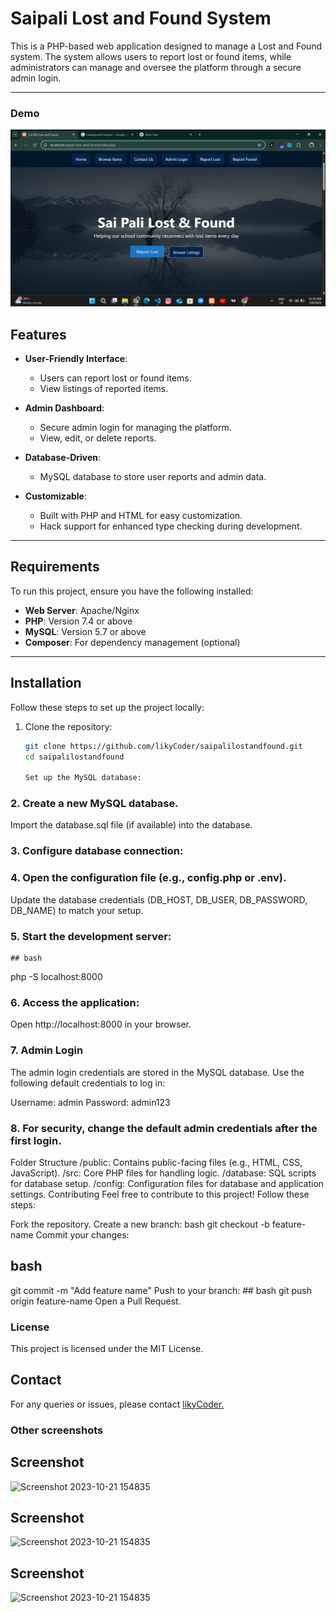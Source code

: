 # Saipali Lost and Found System

This is a PHP-based web application designed to manage a Lost and Found system. The system allows users to report lost or found items, while administrators can manage and oversee the platform through a secure admin login.

---
### Demo 

![Screenshot 2023-10-21 154835](https://github.com/likyCoder/saipalilostandfound/blob/main/assets/screenshot/shot1.png)



## Features

- **User-Friendly Interface**:
  - Users can report lost or found items.
  - View listings of reported items.

- **Admin Dashboard**:
  - Secure admin login for managing the platform.
  - View, edit, or delete reports.

- **Database-Driven**:
  - MySQL database to store user reports and admin data.

- **Customizable**:
  - Built with PHP and HTML for easy customization.
  - Hack support for enhanced type checking during development.

---

## Requirements

To run this project, ensure you have the following installed:

- **Web Server**: Apache/Nginx
- **PHP**: Version 7.4 or above
- **MySQL**: Version 5.7 or above
- **Composer**: For dependency management (optional)

---

## Installation

Follow these steps to set up the project locally:

1. Clone the repository:
   ```bash
   git clone https://github.com/likyCoder/saipalilostandfound.git
   cd saipalilostandfound

   Set up the MySQL database:

### 2. Create a new MySQL database.
Import the database.sql file (if available) into the database.
### 3. Configure database connection:

### 4. Open the configuration file (e.g., config.php or .env).
Update the database credentials (DB_HOST, DB_USER, DB_PASSWORD, DB_NAME) to match your setup.
### 5. Start the development server:

    ## bash
php -S localhost:8000

### 6. Access the application:
Open http://localhost:8000 in your browser.
### 7. Admin Login
The admin login credentials are stored in the MySQL database. Use the following default credentials to log in:

Username: admin
Password: admin123
### 8. For security, change the default admin credentials after the first login.

Folder Structure
/public: Contains public-facing files (e.g., HTML, CSS, JavaScript).
/src: Core PHP files for handling logic.
/database: SQL scripts for database setup.
/config: Configuration files for database and application settings.
Contributing
Feel free to contribute to this project! Follow these steps:

Fork the repository.
Create a new branch:
bash
git checkout -b feature-name
Commit your changes:
  ## bash
git commit -m "Add feature name"
Push to your branch:
      ## bash
git push origin feature-name
Open a Pull Request.

### License
This project is licensed under the MIT License.

## Contact
For any queries or issues, please contact [likyCoder.](https:likyjosh.likesyou.org)

### Other screenshots
## Screenshot
![Screenshot 2023-10-21 154835](https://github.com/likyCoder/saipalilostandfound/blob/main/assets/images/pic.png)

## Screenshot
![Screenshot 2023-10-21 154835](https://github.com/likyCoder/saipalilostandfound/blob/main/assets/screenshot/shot2.png)
## Screenshot

![Screenshot 2023-10-21 154835](https://github.com/likyCoder/saipalilostandfound/blob/main/assets/screenshot/shot3.png)
